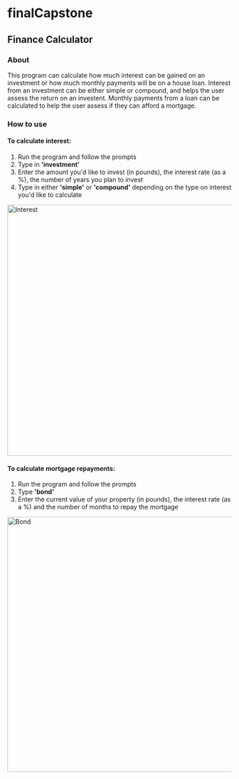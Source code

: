 # finalCapstone

## Finance Calculator 

### About
This program can calculate how much interest can be gained on an investment or how much monthly payments will be on a house loan.
Interest from an investment can be either simple or compound, and helps the user assess the return on an investent.
Monthly payments from a loan can be calculated to help the user assess if they can afford a mortgage.

### How to use

#### To calculate interest:
1. Run the program and follow the prompts 
2. Type in **'investment'** 
3. Enter the amount you'd like to invest (in pounds), the interest rate (as a %), the number of years you plan to invest
4. Type in either **'simple'** or **'compound'** depending on the type on interest you'd like to calculate

<img width="563" alt="Interest" src="https://github.com/siyaoxing/finalCapstone/assets/119664134/3aa8b5ee-446c-4969-a5b8-b264f3b91d6b">

#### To calculate mortgage repayments:
1. Run the program and follow the prompts
2. Type **'bond'**
3. Enter the current value of your property (in pounds), the interest rate (as a %) and the number of months to repay the mortgage

<img width="572" alt="Bond" src="https://github.com/siyaoxing/finalCapstone/assets/119664134/30346341-2b62-4a92-a5da-a9a73df69f43">

